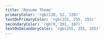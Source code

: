 ```yaml
---
title: 'Resume Theme'
primaryColor: 'rgb(130, 52, 120)'
textOnPrimaryColor: 'rgb(255, 255, 255)'
secondaryColor: 'rgb(9, 201, 187)'
textOnSecondaryColor: 'rgb(255, 255, 255)'
---
```

